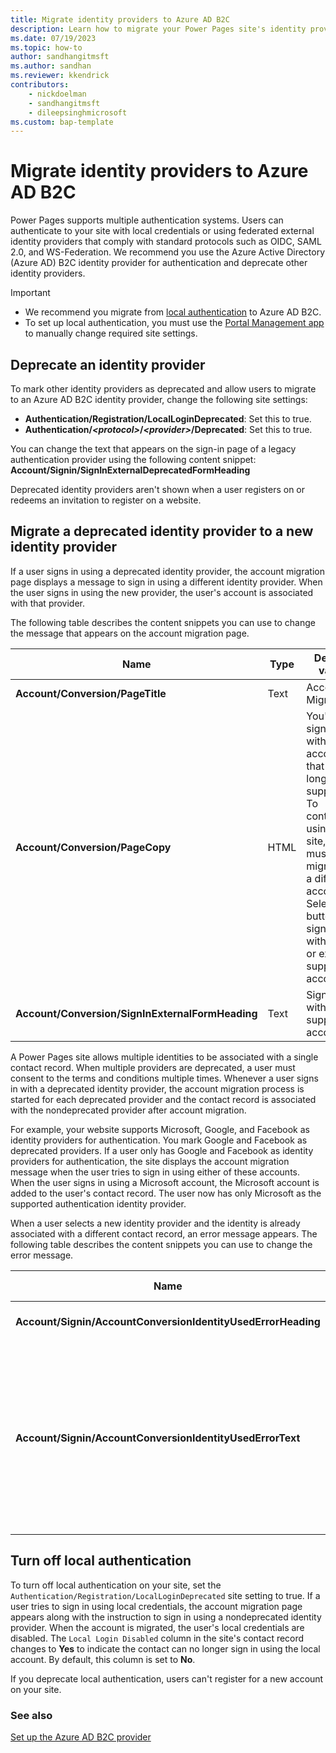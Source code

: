 ```yaml
---
title: Migrate identity providers to Azure AD B2C
description: Learn how to migrate your Power Pages site's identity providers to Azure AD B2C.
ms.date: 07/19/2023
ms.topic: how-to
author: sandhangitmsft
ms.author: sandhan
ms.reviewer: kkendrick
contributors:
    - nickdoelman
    - sandhangitmsft
    - dileepsinghmicrosoft
ms.custom: bap-template
---
```


# Migrate identity providers to Azure AD B2C

Power Pages supports multiple authentication systems. Users can authenticate to your site with local credentials or using federated external identity providers that comply with standard protocols such as OIDC, SAML 2.0, and WS-Federation. We recommend you use the Azure Active Directory (Azure AD) B2C identity provider for authentication and deprecate other identity providers.

> [!IMPORTANT]
>
> - We recommend you migrate from [local authentication](set-authentication-identity.md) to Azure AD B2C.
> - To set up local authentication, you must use the [Portal Management app](../../configure/portal-management-app.md) to manually change required site settings.

## Deprecate an identity provider

To mark other identity providers as deprecated and allow users to migrate to an Azure AD B2C identity provider, change the following site settings:

- **Authentication/Registration/LocalLoginDeprecated**: Set this to true.
- **Authentication/*\<protocol\>*/*\<provider\>*/Deprecated**: Set this to true.

You can change the text that appears on the sign-in page of a legacy authentication provider using the following content snippet: **Account/Signin/SignInExternalDeprecatedFormHeading**

Deprecated identity providers aren't shown when a user registers on or redeems an invitation to register on a website.

## Migrate a deprecated identity provider to a new identity provider

If a user signs in using a deprecated identity provider, the account migration page displays a message to sign in using a different identity provider. When the user signs in using the new provider, the user's account is associated with that provider.

The following table describes the content snippets you can use to change the message that appears on the account migration page.

| Name | Type | Default value |
|------|------|-------|
| **Account/Conversion/PageTitle** | Text | Account Migration |
| **Account/Conversion/PageCopy** | HTML | You've signed in with an account that is no longer supported. To continue using this site, you must migrate to a different account. Select the button to sign in with a new or existing supported account. |
| **Account/Conversion/SignInExternalFormHeading** | Text | Sign in with a supported account. |

A Power Pages site allows multiple identities to be associated with a single contact record. When multiple providers are deprecated, a user must consent to the terms and conditions multiple times. Whenever a user signs in with a deprecated identity provider, the account migration process is started for each deprecated provider and the contact record is associated with the nondeprecated provider after account migration.

For example, your website supports Microsoft, Google, and Facebook as identity providers for authentication. You mark Google and Facebook as deprecated providers. If a user only has Google and Facebook as identity providers for authentication, the site displays the account migration message when the user tries to sign in using either of these accounts. When the user signs in using a Microsoft account, the Microsoft account is added to the user's contact record. The user now has only Microsoft as the supported authentication identity provider.

When a user selects a new identity provider and the identity is already associated with a different contact record, an error message appears. The following table describes the content snippets you can use to change the error message.

| Name | Type | Default value |
|------|------|-------|
| **Account/Signin/AccountConversionIdentityUsedErrorHeading** | Text | Account Conversion Error |
| **Account/Signin/AccountConversionIdentityUsedErrorText** | HTML | This account already exists. Close your browser, restart the process, and select a different account on the Account Migration page. |

## Turn off local authentication

To turn off local authentication on your site, set the `Authentication/Registration/LocalLoginDeprecated` site setting to true. If a user tries to sign in using local credentials, the account migration page appears along with the instruction to sign in using a nondeprecated identity provider. When the account is migrated, the user's local credentials are disabled. The `Local Login Disabled` column in the site's contact record changes to **Yes** to indicate the contact can no longer sign in using the local account. By default, this column is set to **No**.

If you deprecate local authentication, users can't register for a new account on your site.

### See also

[Set up the Azure AD B2C provider](azure-ad-b2c-provider.md)
